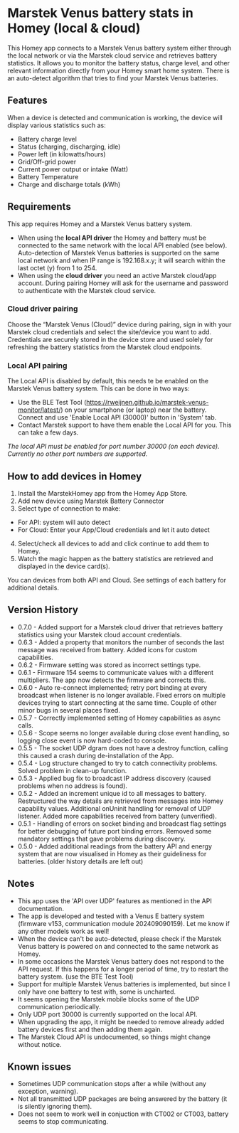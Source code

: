 # Marstek Venus battery stats in Homey (local & cloud)

This Homey app connects to a Marstek Venus battery system either through the local network or via the Marstek cloud service and retrieves battery statistics. It allows you to monitor the battery status, charge level, and other relevant information directly from your Homey smart home system. There is an auto-detect algorithm that tries to find your Marstek Venus batteries.

## Features

When a device is detected and communication is working, the device will display various statistics such as:
- Battery charge level
- Status (charging, discharging, idle)
- Power left (in kilowatts/hours)
- Grid/Off-grid power
- Current power output or intake (Watt)
- Battery Temperature
- Charge and discharge totals (kWh)

## Requirements

This app requires Homey and a Marstek Venus battery system.

- When using the **local API driver** the Homey and battery must be connected to the same network with the local API enabled (see below). Auto-detection of Marstek Venus batteries is supported on the same local network and when IP range is 192.168.x.y; it will search within the last octet (y) from 1 to 254.
- When using the **cloud driver** you need an active Marstek cloud/app account. During pairing Homey will ask for the username and password to authenticate with the Marstek cloud service.

### Cloud driver pairing

Choose the “Marstek Venus (Cloud)” device during pairing, sign in with your Marstek cloud credentials and select the site/device you want to add. Credentials are securely stored in the device store and used solely for refreshing the battery statistics from the Marstek cloud endpoints.

### Local API pairing

The Local API is disabled by default, this needs te be enabled on the Marstek Venus battery system. This can be done in two ways:
- Use the BLE Test Tool (https://rweijnen.github.io/marstek-venus-monitor/latest/) on your smartphone (or laptop) near the battery. Connect and use 'Enable Local API (30000)' button in 'System' tab.
- Contact Marstek support to have them enable the Local API for you. This can take a few days.

*The local API must be enabled for port number 30000 (on each device). Currently no other port numbers are supported.*

## How to add devices in Homey

1. Install the MarstekHomey app from the Homey App Store.
2. Add new device using Marstek Battery Connector
3. Select type of connection to make:
- For API: system will auto detect
- For Cloud: Enter your App/Cloud credentials and let it auto detect
4. Select/check all devices to add and click continue to add them to Homey.
5. Watch the magic happen as the battery statistics are retrieved and displayed in the device card(s).

You can devices from both API and Cloud. See settings of each battery for additional details. 

## Version History

- 0.7.0 - Added support for a Marstek cloud driver that retrieves battery statistics using your Marstek cloud account credentials.
- 0.6.3 - Added a property that monitors the number of seconds the last message was received from battery. Added icons for custom capabilities.
- 0.6.2 - Firmware setting was stored as incorrect settings type.
- 0.6.1 - Firmware 154 seems to communicate values with a different multipliers. The app now detects the firmware and corrects this.
- 0.6.0 - Auto re-connect implemented; retry port binding at every broadcast when listener is no longer available. Fixed errors on multiple devices trying to start connecting at the same time. Couple of other minor bugs in several places fixed.
- 0.5.7 - Correctly implemented setting of Homey capabilities as async calls.
- 0.5.6 - Scope seems no longer available during close event handling, so logging close event is now hard-coded to console.
- 0.5.5 - The socket UDP dgram does not have a destroy function, calling this caused a crash during de-installation of the App.
- 0.5.4 - Log structure changed to try to catch connectivity problems. Solved problem in clean-up function.
- 0.5.3 - Applied bug fix to broadcast IP address discovery (caused problems when no address is found).
- 0.5.2 - Added an increment unique id to all messages to battery. Restructured the way details are retrieved from messages into Homey capability values. Additional onUninit handling for removal of UDP listener. Added more capabilities received from battery (unverified).
- 0.5.1 - Handling of errors on socket binding and broadcast flag settings for better debugging of future port binding errors. Removed some mandatory settings that gave problems during discovery.
- 0.5.0 - Added additional readings from the battery API and energy system that are now visualised in Homey as their guideliness for batteries.
(older history details are left out)

## Notes

- This app uses the 'API over UDP' features as mentioned in the API documentation. 
- The app is developed and tested with a Venus E battery system (firmware v153, communication module 202409090159). Let me know if any other models work as well!
- When the device can't be auto-detected, please check if the Marstek Venus battery is powered on and connected to the same network as Homey.
- In some occasions the Marstek Venus battery does not respond to the API request. If this happens for a longer period of time, try to restart the battery system. (use the BTE Test Tool)
- Support for multiple Marstek Venus batteries is implemented, but since I only have one battery to test with, some is uncharted.
- It seems opening the Marstek mobile blocks some of the UDP communication periodically.
- Only UDP port 30000 is currently supported on the local API.
- When upgrading the app, it might be needed to remove already added battery devices first and then adding them again. 
- The Marstek Cloud API is undocumented, so things might change without notice.

## Known issues

- Sometimes UDP communication stops after a while (without any exception, warning).
- Not all transmitted UDP packages are being answered by the battery (it is silently ignoring them).
- Does not seem to work well in conjuction with CT002 or CT003, battery seems to stop communicating. 
